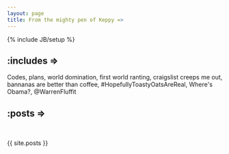 ```yaml
---
layout: page
title: From the mighty pen of Keppy =>
---
```

{% include JB/setup %}

## :includes =>
Codes, plans, world domination, first world ranting, craigslist creeps me out,
bannanas are better than coffee, #HopefullyToastyOatsAreReal, Where's Obama?, 
@WarrenFluffit

## :posts =>
<br />

{{ site.posts }}
